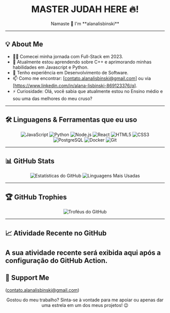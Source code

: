 <div align="center">
    <h1>MASTER JUDAH HERE 🔥!</h1>
    <p>Namaste 🙏 I'm **alanalisbinski**</p>
</div>

---

## 💡 About Me

<div align="center">
    </div>

- 🧑‍💻 Comecei minha jornada com Full-Stack em 2023.
- 🌱 Atualmente estou aprendendo sobre C++ e aprimorando minhas habilidades em 
Javascript e Python.
- 💼 Tenho experiência em Desenvolvimento de Software.
- 📫 Como me encontrar: [contato.alanalisbinski@gmail.com] ou via [https://www.linkedin.com/in/alana-lisbinski-869123376/q].
- ⚡ Curiosidade: Olá, você sabia que atualmente estou no Ensino médio e sou uma das melhores do meu cruso?

---

## 🛠️ Linguagens & Ferramentas que eu uso

<div align="center">
    <img src="https://img.shields.io/badge/JavaScript-F7DF1E?style=for-the-badge&logo=javascript&logoColor=black" alt="JavaScript" />
    <img src="https://img.shields.io/badge/Python-3776AB?style=for-the-badge&logo=python&logoColor=white" alt="Python" />
    <img src="https://img.shields.io/badge/Node.js-339933?style=for-the-badge&logo=nodedotjs&logoColor=white" alt="Node.js" />
    <img src="https://img.shields.io/badge/React-61DAFB?style=for-the-badge&logo=react&logoColor=black" alt="React" />
    <img src="https://img.shields.io/badge/HTML5-E34F26?style=for-the-badge&logo=html5&logoColor=white" alt="HTML5" />
    <img src="https://img.shields.io/badge/CSS3-1572B6?style=for-the-badge&logo=css3&logoColor=white" alt="CSS3" />
    <img src="https://img.shields.io/badge/PostgreSQL-316192?style=for-the-badge&logo=postgresql&logoColor=white" alt="PostgreSQL" />
    <img src="https://img.shields.io/badge/Docker-2496ED?style=for-the-badge&logo=docker&logoColor=white" alt="Docker" />
    <img src="https://img.shields.io/badge/Git-F05032?style=for-the-badge&logo=git&logoColor=white" alt="Git" />
</div>

---

## 📊 GitHub Stats

<div align="center">
    <img src="https://github-readme-stats.vercel.app/api?username=alanalisbinski&show_icons=true&theme=dark" alt="Estatísticas do GitHub" />
    <img src="https://github-readme-stats.vercel.app/api/top-langs/?username=alanalisbinski&layout=compact&theme=dark" alt="Linguagens Mais Usadas" />
</div>

---

## 🏆 GitHub Trophies

<div align="center">
    <img src="https://github-profile-trophy.vercel.app/?username=alanalisbinski&theme=nord&no-frame=true" alt="Troféus do GitHub" />
</div>

---

## 📈 Atividade Recente no GitHub

**A sua atividade recente será exibida aqui após a configuração do GitHub Action.**
---

## 💌 Support Me
(contato.alanalisbinski@gmail.com)
<div align="center">
    <p>Gostou do meu trabalho? Sinta-se à vontade para me apoiar ou apenas dar uma estrela em um dos meus projetos! 😉</p>
</div>
